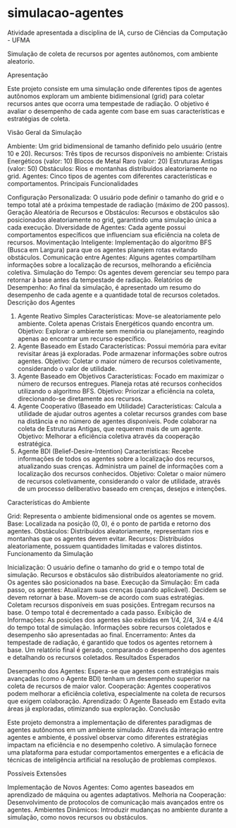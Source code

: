 # simulacao-agentes
Atividade apresentada a disciplina de IA, curso de Ciências da Computação - UFMA

Simulação de coleta de recursos por agentes autônomos, com ambiente aleatorio.

Apresentação

Este projeto consiste em uma simulação onde diferentes tipos de agentes autônomos exploram um ambiente bidimensional (grid) para coletar recursos antes que ocorra uma tempestade de radiação. O objetivo é avaliar o desempenho de cada agente com base em suas características e estratégias de coleta.

Visão Geral da Simulação

Ambiente: Um grid bidimensional de tamanho definido pelo usuário (entre 10 e 20).
Recursos: Três tipos de recursos disponíveis no ambiente:
Cristais Energéticos (valor: 10)
Blocos de Metal Raro (valor: 20)
Estruturas Antigas (valor: 50)
Obstáculos: Rios e montanhas distribuídos aleatoriamente no grid.
Agentes: Cinco tipos de agentes com diferentes características e comportamentos.
Principais Funcionalidades

Configuração Personalizada: O usuário pode definir o tamanho do grid e o tempo total até a próxima tempestade de radiação (máximo de 200 passos).
Geração Aleatória de Recursos e Obstáculos: Recursos e obstáculos são posicionados aleatoriamente no grid, garantindo uma simulação única a cada execução.
Diversidade de Agentes: Cada agente possui comportamentos específicos que influenciam sua eficiência na coleta de recursos.
Movimentação Inteligente: Implementação do algoritmo BFS (Busca em Largura) para que os agentes planejem rotas evitando obstáculos.
Comunicação entre Agentes: Alguns agentes compartilham informações sobre a localização de recursos, melhorando a eficiência coletiva.
Simulação do Tempo: Os agentes devem gerenciar seu tempo para retornar à base antes da tempestade de radiação.
Relatórios de Desempenho: Ao final da simulação, é apresentado um resumo do desempenho de cada agente e a quantidade total de recursos coletados.
Descrição dos Agentes

1. Agente Reativo Simples
Características:
Move-se aleatoriamente pelo ambiente.
Coleta apenas Cristais Energéticos quando encontra um.
Objetivo: Explorar o ambiente sem memória ou planejamento, reagindo apenas ao encontrar um recurso específico.
2. Agente Baseado em Estado
Características:
Possui memória para evitar revisitar áreas já exploradas.
Pode armazenar informações sobre outros agentes.
Objetivo: Coletar o maior número de recursos coletivamente, considerando o valor de utilidade.
3. Agente Baseado em Objetivos
Características:
Focado em maximizar o número de recursos entregues.
Planeja rotas até recursos conhecidos utilizando o algoritmo BFS.
Objetivo: Priorizar a eficiência na coleta, direcionando-se diretamente aos recursos.
4. Agente Cooperativo (Baseado em Utilidade)
Características:
Calcula a utilidade de ajudar outros agentes a coletar recursos grandes com base na distância e no número de agentes disponíveis.
Pode colaborar na coleta de Estruturas Antigas, que requerem mais de um agente.
Objetivo: Melhorar a eficiência coletiva através da cooperação estratégica.
5. Agente BDI (Belief-Desire-Intention)
Características:
Recebe informações de todos os agentes sobre a localização dos recursos, atualizando suas crenças.
Administra um painel de informações com a localização dos recursos conhecidos.
Objetivo: Coletar o maior número de recursos coletivamente, considerando o valor de utilidade, através de um processo deliberativo baseado em crenças, desejos e intenções.

Características do Ambiente

Grid: Representa o ambiente bidimensional onde os agentes se movem.
Base: Localizada na posição (0, 0), é o ponto de partida e retorno dos agentes.
Obstáculos: Distribuídos aleatoriamente, representam rios e montanhas que os agentes devem evitar.
Recursos: Distribuídos aleatoriamente, possuem quantidades limitadas e valores distintos.
Funcionamento da Simulação

Inicialização:
O usuário define o tamanho do grid e o tempo total de simulação.
Recursos e obstáculos são distribuídos aleatoriamente no grid.
Os agentes são posicionados na base.
Execução da Simulação:
Em cada passo, os agentes:
Atualizam suas crenças (quando aplicável).
Decidem se devem retornar à base.
Movem-se de acordo com suas estratégias.
Coletam recursos disponíveis em suas posições.
Entregam recursos na base.
O tempo total é decrementado a cada passo.
Exibição de Informações:
As posições dos agentes são exibidas em 1/4, 2/4, 3/4 e 4/4 do tempo total de simulação.
Informações sobre recursos coletados e desempenho são apresentadas ao final.
Encerramento:
Antes da tempestade de radiação, é garantido que todos os agentes retornem à base.
Um relatório final é gerado, comparando o desempenho dos agentes e detalhando os recursos coletados.
Resultados Esperados

Desempenho dos Agentes: Espera-se que agentes com estratégias mais avançadas (como o Agente BDI) tenham um desempenho superior na coleta de recursos de maior valor.
Cooperação: Agentes cooperativos podem melhorar a eficiência coletiva, especialmente na coleta de recursos que exigem colaboração.
Aprendizado: O Agente Baseado em Estado evita áreas já exploradas, otimizando sua exploração.
Conclusão

Este projeto demonstra a implementação de diferentes paradigmas de agentes autônomos em um ambiente simulado. Através da interação entre agentes e ambiente, é possível observar como diferentes estratégias impactam na eficiência e no desempenho coletivo. A simulação fornece uma plataforma para estudar comportamentos emergentes e a eficácia de técnicas de inteligência artificial na resolução de problemas complexos.

Possíveis Extensões

Implementação de Novos Agentes: Como agentes baseados em aprendizado de máquina ou agentes adaptativos.
Melhoria na Cooperação: Desenvolvimento de protocolos de comunicação mais avançados entre os agentes.
Ambientes Dinâmicos: Introduzir mudanças no ambiente durante a simulação, como novos recursos ou obstáculos.



